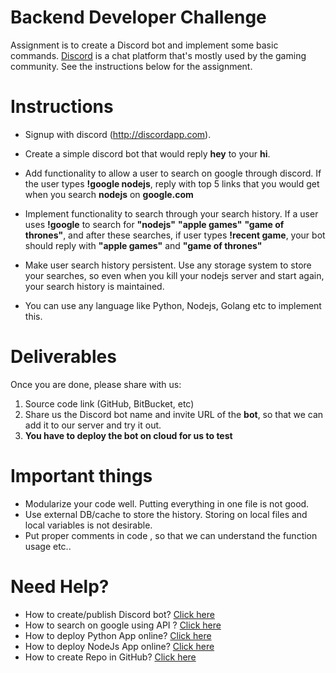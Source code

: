 # Backend Developer Challenge

Assignment is to create a Discord bot and implement some basic commands. [Discord](https://discordapp.com/) is a chat platform that's mostly used by the gaming community. See the instructions below for the assignment.

# Instructions

* Signup with discord (http://discordapp.com). 

* Create a simple discord bot that would reply **hey** to your **hi**. 

* Add functionality to allow a user to search on google through discord. If the user types **!google nodejs**, reply with top 5 links that you would get when you search **nodejs** on **google.com**

* Implement functionality to search through your search history. If a user uses **!google** to search for **"nodejs"** **"apple games"** **"game of thrones"**, and after these searches, if user types **!recent game**, your bot should reply with **"apple games"** and **"game of thrones"**

* Make user search history persistent. Use any storage system to store your searches, so even when you kill your nodejs server and start again, your search history is maintained.

* You can use any language like Python, Nodejs, Golang etc to implement this.

# Deliverables

Once you are done, please share with us:
1. Source code link (GitHub, BitBucket, etc)
2. Share us the Discord bot name and invite URL of the **bot**, so that we can add it to our server and try it out.
3. **You have to deploy the bot on cloud for us to test** 


# Important things

* Modularize your code well. Putting everything in one file is not good.
* Use external DB/cache to store the history. Storing on local files and local variables is not desirable.
* Put proper comments in code , so that we can understand the function usage etc..

# Need Help?

* How to create/publish Discord bot? [Click here](https://www.google.com/search?q=steps+to+create+discord+bot)
* How to search on google using API ? [Click here](https://www.google.com/search?q=google+search+api)
* How to deploy Python App online? [Click here](https://devcenter.heroku.com/articles/getting-started-with-python)
* How to deploy NodeJs App online? [Click here]( https://devcenter.heroku.com/articles/getting-started-with-nodejs)
* How to create Repo in GitHub? [Click here](https://guides.github.com/activities/hello-world/) 
